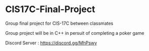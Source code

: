 # CIS17C-Final-Project
Group final project for CIS-17C between classmates

Group project will be in C++ in persuit of completing a poker game

Discord Server : https://discord.gg/MhPswy
